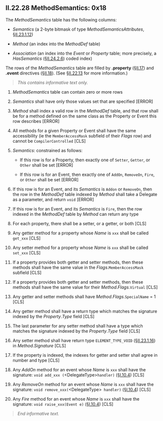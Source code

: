 ## II.22.28 MethodSemantics: 0x18

The _MethodSemantics_ table has the following columns:

 * _Semantics_ (a 2-byte bitmask of type _MethodSemanticsAttributes_, §[II.23.1.12](ii.23.1.12-flags-for-methodsemantics-methodsemanticsattributes.md))

 * _Method_ (an index into the _MethodDef_ table)

 * _Association_ (an index into the _Event_ or _Property_ table; more precisely, a _HasSemantics_ (§[II.24.2.6](ii.24.2.6-metadata-stream.md)) coded index)

The rows of the _MethodSemantics_ table are filled by **.property** (§[II.17](#todo-missing-hyperlink)) and **.event** directives (§[II.18](#todo-missing-hyperlink)). (See §[II.22.13](#todo-missing-hyperlink) for more information.)

> _This contains informative text only._

 1. _MethodSemantics_ table can contain zero or more rows

 2. _Semantics_ shall have only those values set that are specified \[ERROR\]

 3. _Method_ shall index a valid row in the _MethodDef_ table, and that row shall be for a method defined on the same class as the Property or Event this row describes  \[ERROR\]

 4. All methods for a given Property or Event shall have the same accessibility (ie the `MemberAccessMask` subfield of their _Flags_ row) and cannot be `CompilerControlled` \[CLS\]

 5. _Semantics_: constrained as follows:

     * If this row is for a Property, then exactly one of `Setter`, `Getter`, or `Other` shall be set \[ERROR\]

     * If this row is for an Event, then exactly one of `AddOn`, `RemoveOn`, `Fire`, or `Other` shall be set \[ERROR\]

 6. If this row is for an Event, and its _Semantics_ is `Addon` or `RemoveOn`, then the row in the _MethodDef_ table indexed by _Method_ shall take a Delegate as a parameter, and return `void` \[ERROR\]

 7. If this row is for an Event, and its _Semantics_ is `Fire`, then the row indexed in the _MethodDef_ table by _Method_ can return any type

 8. For each property, there shall be a setter, or a getter, or both \[CLS\]

 9. Any getter method for a property whose _Name_ is `xxx` shall be called `get_xxx` \[CLS\]

 10. Any setter method for a property whose _Name_ is `xxx` shall be called `set_xxx` \[CLS\]

 11. If a property provides both getter and setter methods, then these methods shall have the same value in the _Flags_.`MemberAccessMask` subfield \[CLS]

 12. If a property provides both getter and setter methods, then these methods shall have the same value for their _Method_._Flags_.`Virtual` \[CLS\]

 13. Any getter and setter methods shall have _Method_._Flags_.`SpecialName` = 1 \[CLS\]

 14. Any getter method shall have a return type which matches the signature indexed by the _Property_._Type_ field \[CLS\]

 15. The last parameter for any setter method shall have a type which matches the signature indexed by the _Property_._Type_ field \[CLS\]

 16. Any setter method shall have return type `ELEMENT_TYPE_VOID` (§[II.23.1.16](ii.23.1.16-element-types-used-in-signatures.md)) in _Method_._Signature_ \[CLS\]

 17. If the property is indexed, the indexes for getter and setter shall agree in number and type \[CLS\]

 18. Any *AddOn* method for an event whose _Name_ is `xxx` shall have the signature: `void add_xxx (`\<DelegateType\>`handler)` (§[I.10.4](i.10.4-naming-patterns.md)) \[CLS\]

 19. Any *RemoveOn* method for an event whose _Name_ is `xxx` shall have the signature: `void remove_xxx(`\<DelegateType\>` handler)` (§[I.10.4](i.10.4-naming-patterns.md)) \[CLS\]

 20. Any *Fire* method for an event whose _Name_ is `xxx` shall have the signature: `void raise_xxx(Event e)` (§[I.10.4](i.10.4-naming-patterns.md)) \[CLS\]

> _End informative text._

